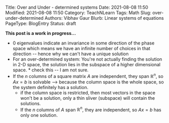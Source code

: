 Title: Over and Under - determined systems
Date: 2021-08-08 11:50
Modified: 2021-08-08 11:50
Category: TeachNLearn
Tags: Math
Slug: over-under-determined
Authors: Vibhav Gaur
Blurb: Linear systems of equations
PageType: BlogEntry
Status: draft

**This post is a work in progress...**

* $0$ eigenvalues indicate an invariance in some direction of the phase space which means we have an infinite number of choices in that direction -- hence why we can't have a unique solution
* For an over-determined system: You're not actually finding the solution in 2-D space, the solution lies in the subspace of a higher dimensional space. * check this -- I am not sure.
* If the $n$ columns of a square matrix $A$ are independent, they span $\mathbb{R}^n$, so $Ax=b$ is solvable --> because the column space is the whole space, so the system definitely has a solution.
	* if the column space is restricted, then most vectors in the space won't be a solution, only a thin sliver (subspace) will contain the solutions.
	* If the $n$ columns of $A$ span $\mathbb{R}^n$, they are independent, so $Ax=b$ has only one solution.
